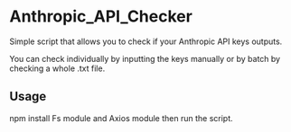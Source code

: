 # Anthropic_API_Checker
Simple script that allows you to check if your Anthropic API keys outputs.

You can check individually by inputting the keys manually or by batch by checking a whole .txt file.

## Usage
npm install Fs module and Axios module then run the script.
